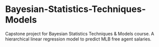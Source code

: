 # Bayesian-Statistics-Techniques-Models
Capstone project for Bayesian Statistics Techniques &amp; Models course. A hierarchical linear regression model to predict MLB free agent salaries.
